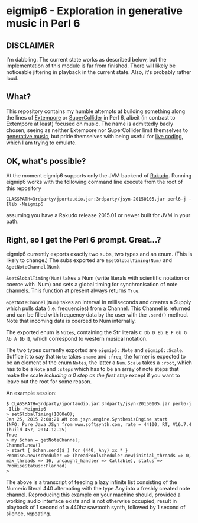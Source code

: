 # eigmip6 - Exploration in generative music in Perl 6

## DISCLAIMER

I'm dabbling. The current state works as described below, but the implementation of this module is far from finished. There will likely be noticeable jittering in playback in the current state. Also, it's probably rather loud.

## What?

This repository contains my humble attempts at building something along the lines of [Extempore](https://github.com/digego/extempore) or [SuperCollider](http://supercollider.sourceforge.net/) in Perl 6, albeit (in contrast to Extempore at least) focused on music. The name is admittedly badly chosen, seeing as neither Extempore nor SuperCollider limit themselves to [generative music](http://en.wikipedia.org/wiki/Generative_music), but pride themselves with being useful for [live coding](http://en.wikipedia.org/wiki/Live_coding), which I am trying to emulate.

## OK, what's possible?

At the moment eigmip6 supports only the JVM backend of [Rakudo](http://www.rakudo.org). Running eigmip6 works with the following command line execute from the root of this repository

    CLASSPATH=3rdparty/jportaudio.jar:3rdparty/jsyn-20150105.jar perl6-j -Ilib -Meigmip6

assuming you have a Rakudo release 2015.01 or newer built for JVM in your path.

## Right, so I get the Perl 6 prompt. Great...?

eigmip6 currently exports exactly two subs, two types and an enum. (This is likely to change.) The subs exported are `&setGlobalTiming(Num)` and `&getNoteChannel(Num)`.

`&setGlobalTiming(Num)` takes a Num (write literals with scientific notation or coerce with .Num) and sets a global timing for synchronisation of note channels. This function at present always returns `True`.

`&getNoteChannel(Num)` takes an interval in milliseconds and creates a Supply which pulls data (i.e. frequencies) from a Channel. This Channel is returned and can be filled with frequency data by the user with the `.send()` method. Note that incoming data is coerced to Num internally. 

The exported enum is `Notes`, containing the Str literals `C Db D Eb E F Gb G Ab A Bb B`, which correspond to western musical notation.

The two types currently exported are `eigmip6::Note` and `eigmip6::Scale`. Suffice it to say that `Note` takes `:name` and `:freq`, the former is expected to be an element of the enum `Notes`, the latter a `Num`. `Scale` takes a `:root`, which has to be a `Note` and `:steps` which has to be an array of note steps that make the scale *including a 0 step as the first step* except if you want to leave out the root for some reason.

An example session:

    $ CLASSPATH=3rdparty/jportaudio.jar:3rdparty/jsyn-20150105.jar perl6-j -Ilib -Meigmip6
    > setGlobalTiming(1000e0);
    Jan 25, 2015 2:08:21 AM com.jsyn.engine.SynthesisEngine start
    INFO: Pure Java JSyn from www.softsynth.com, rate = 44100, RT, V16.7.4 (build 457, 2014-12-25)
    True
    > my $chan = getNoteChannel;
    Channel.new()
    > start { $chan.send($_) for (440, Any) xx * }
    Promise.new(scheduler => ThreadPoolScheduler.new(initial_threads => 0, max_threads => 16, uncaught_handler => Callable), status => PromiseStatus::Planned)
    >

The above is a transcript of feeding a lazy infinite list consisting of the Numeric literal 440 alternating with the type Any into a freshly created note channel. Reproducing this example on your machine should, provided a working audio interface exists and is not otherwise occupied, result in playback of 1 second of a 440hz sawtooth synth, followed by 1 second of silence, repeating.

